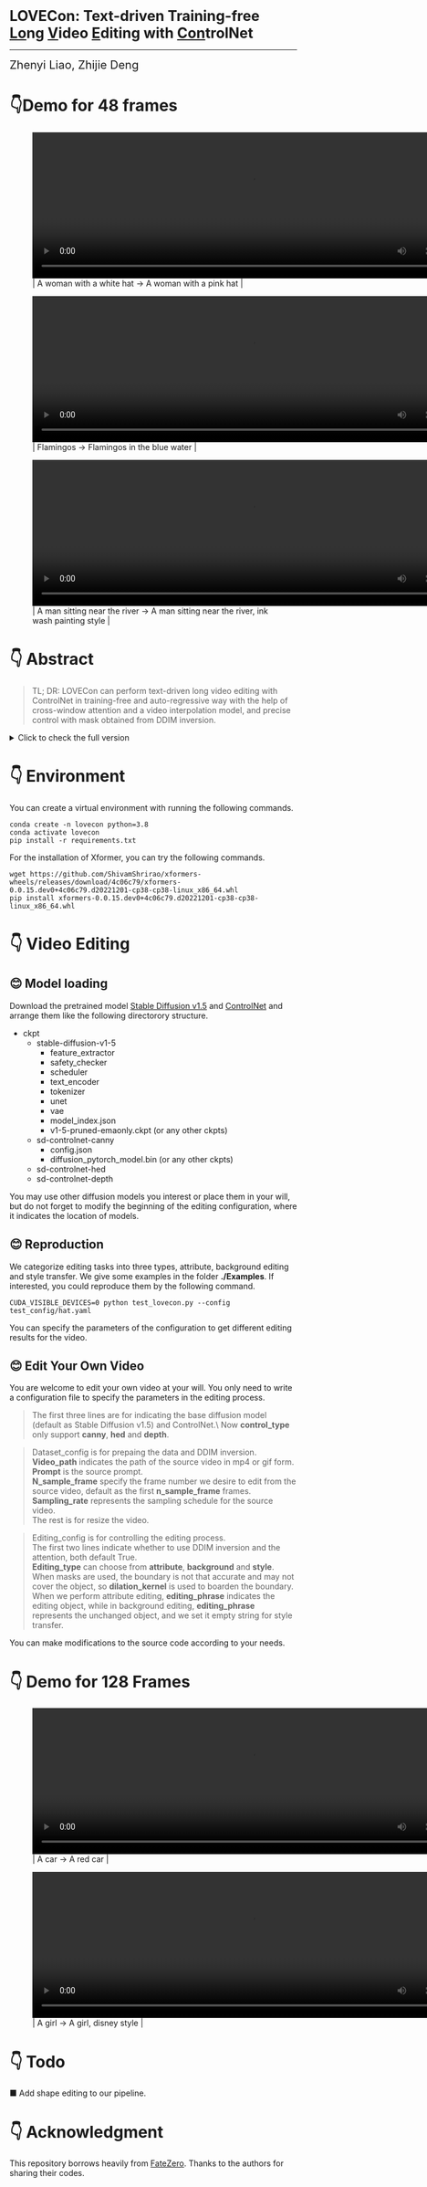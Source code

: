 <span style="font-size: 25px;">**LOVECon: Text-driven Training-free <span style="text-decoration: underline;">Lo</span>ng <span style="text-decoration: underline;">V</span>ideo <span style="text-decoration: underline;">E</span>diting with <span style="text-decoration: underline;">Con</span>trolNet**

---
<span style="font-size: 20px;">Zhenyi Liao, Zhijie Deng</span>


# 👇Demo for **48** frames

<figure>
    <video width="768" height="256" controls>
    <source src="https://github.com/zhijie-group/LOVECon/assets/82353245/205e7eba-db9a-42f1-a3b1-81a04d3f3607" type="video/mp4">
    </video>
  <figcaption>| A woman with a white hat -> A woman with a pink hat |</figcaption>
</figure>

<figure>
    <video width="768" height="256" controls>
    <source src="Examples/Background/Flamingos-Flamingos in the blue water.mp4" type="video/mp4">
    </video>
  <figcaption>| Flamingos -> Flamingos in the blue water | </figcaption>
</figure>

<figure>
    <video width="768" height="256" controls>
    <source src="Examples/Style/A man sitting near the river-A man sitting near the river, ink wash painting style.mp4" type="video/mp4">
    </video>
  <figcaption>| A man sitting near the river -> A man sitting near the river, ink wash painting style | </figcaption>
</figure>

# 👇 Abstract

> TL; DR: LOVECon can perform text-driven long video editing with ControlNet in training-free and auto-regressive way with the help of cross-window attention and a video interpolation model, and precise control with mask obtained from DDIM inversion.

<details>
  <summary>Click to check the full version</summary>
  <p>Leveraging pre-trained conditional diffusion models for video editing without further tuning has gained increasing attention due to its promise in film production,
advertising, etc. Yet, seminal works in this line fall short in generation length,
temporal coherence, or fidelity to the source video. This paper aims to bridge the
gap, establishing a simple and effective baseline for training-free diffusion model-based long video editing. As suggested by prior arts, we build the pipeline upon
ControlNet, which excels at various image editing tasks based on text prompts. To
break down the length constraints caused by limited computational memory, we
split the long video into consecutive windows and develop a novel cross-window
attention mechanism to ensure the consistency of global style and maximize the
smoothness among windows. To achieve more accurate control, we extract the information from the source video via DDIM inversion and integrate the outcomes
into the latent states of the generations. We also incorporate a video frame interpolation model to mitigate the frame-level flickering issue. Extensive empirical
studies verify the superior efficacy of our method over competing baselines across
scenarios, including the replacement of the attributes of foreground objects, style
transfer, and background replacement. In particular, our method manages to edit
videos with up to 128 frames according to user requirements.。</p>
</details>

# 👇 Environment

You can create a virtual environment with running the following commands.

```
conda create -n lovecon python=3.8
conda activate lovecon
pip install -r requirements.txt
```

For the installation of Xformer, you can try the following commands.
```
wget https://github.com/ShivamShrirao/xformers-wheels/releases/download/4c06c79/xformers-0.0.15.dev0+4c06c79.d20221201-cp38-cp38-linux_x86_64.whl
pip install xformers-0.0.15.dev0+4c06c79.d20221201-cp38-cp38-linux_x86_64.whl
```


# 👇 Video Editing
## 😊 Model loading 
Download the pretrained model [Stable Diffusion v1.5](https://huggingface.co/runwayml/stable-diffusion-v1-5/tree/main) and [ControlNet](https://huggingface.co/lllyasviel/sd-controlnet-canny/tree/main) and arrange them like the following directorory structure.
- ckpt
  - stable-diffusion-v1-5
    - feature_extractor
    - safety_checker
    - scheduler
    - text_encoder
    - tokenizer
    - unet
    - vae
    - model_index.json
    - v1-5-pruned-emaonly.ckpt (or any other ckpts)
  - sd-controlnet-canny
    - config.json
    - diffusion_pytorch_model.bin (or any other ckpts)
  - sd-controlnet-hed
  - sd-controlnet-depth

You may use other diffusion models you interest or place them in your will, but do not forget to modify the beginning of the editing configuration, where it indicates the location of models.

## 😊 Reproduction
We categorize editing tasks into three types, attribute, background editing and style transfer. We give some examples in the folder **./Examples**. If interested, you could reproduce them by the following command.

```
CUDA_VISIBLE_DEVICES=0 python test_lovecon.py --config test_config/hat.yaml
```
You can specify the parameters of the configuration to get different editing results for the video.

## 😊 Edit Your Own Video 
You are welcome to edit your own video at your will. You only need to write a configuration file to specify the parameters in the editing process.

>The first three lines are for indicating the base diffusion model (default as Stable Diffusion v1.5) and ControlNet.\ 
Now **control_type** only support **canny**, **hed** and **depth**.

> Dataset_config is for prepaing the data and DDIM inversion. \
**Video_path** indicates the path of the source video in mp4 or gif form.\
**Prompt** is the source prompt.\
**N_sample_frame** specify the frame number we desire to edit from the source video, default as the first **n_sample_frame** frames. \
**Sampling_rate** represents the sampling schedule for the source video.\
The rest is for resize the video.

> Editing_config is for controlling the editing process.\
The first two lines indicate whether to use DDIM inversion and the attention, both default True.\
**Editing_type** can choose from **attribute**, **background** and **style**.
When masks are used, the boundary is not that accurate and may not cover the object, so **dilation_kernel** is used to boarden the boundary.
When we perform attribute editing, **editing_phrase** indicates the editing object, while in background editing, **editing_phrase** represents the unchanged object, and we set it empty string for style transfer.

You can make modifications to the source code according to your needs.


# 👇 Demo for **128** Frames
<figure>
    <video width="768" height="256" controls>
    <source src="Examples/long/A car-A red car.mp4" type="video/mp4">
    </video>
  <figcaption>| A car -> A red car | </figcaption>
</figure>

<figure>
    <video width="768" height="256" controls>
    <source src="Examples/long/A girl- A girl, disney style.mp4" type="video/mp4">
    </video>
  <figcaption>| A girl -> A girl, disney style | </figcaption>
</figure>

# 👇 Todo
■ Add shape editing to our pipeline.

# 👇 Acknowledgment
This repository borrows heavily from [FateZero](https://github.com/ChenyangQiQi/FateZero). Thanks to the authors for sharing their codes.

